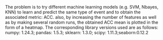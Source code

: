The problem is to try different machine learning models (e.g. SVM, Nbayes, KNN) to learn and predict the same type of event and to obtain the associated metric: ACC. also, by increasing the number of features as well as by making several random runs, the obtained ACC mean is plotted in the form of a heatmap. The corresponding library versions used are as follows: numpy: 1.24.3; pandas: 1.5.3; sklearn: 1.3.0; scipy: 1.11.3;seaborn:0.12.2